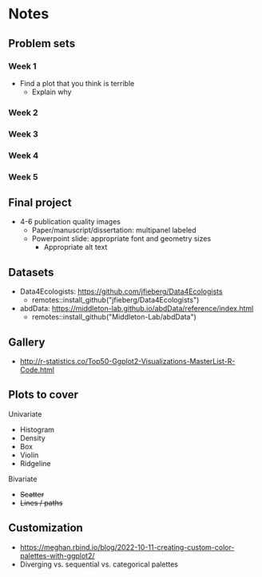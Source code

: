 # Notes

## Problem sets

### Week 1

- Find a plot that you think is terrible
  - Explain why

### Week 2

### Week 3

### Week 4

### Week 5

## Final project

- 4-6 publication quality images
  - Paper/manuscript/dissertation: multipanel labeled
  - Powerpoint slide: appropriate font and geometry sizes
    - Appropriate alt text

## Datasets

- Data4Ecologists: https://github.com/jfieberg/Data4Ecologists
  - remotes::install_github("jfieberg/Data4Ecologists")
- abdData: https://middleton-lab.github.io/abdData/reference/index.html
  - remotes::install_github("Middleton-Lab/abdData")

## Gallery

- http://r-statistics.co/Top50-Ggplot2-Visualizations-MasterList-R-Code.html

## Plots to cover

Univariate

- Histogram
- Density
- Box
- Violin
- Ridgeline

Bivariate

- ~~Scatter~~
- ~~Lines / paths~~

## Customization

- https://meghan.rbind.io/blog/2022-10-11-creating-custom-color-palettes-with-ggplot2/
- Diverging vs. sequential vs. categorical palettes

